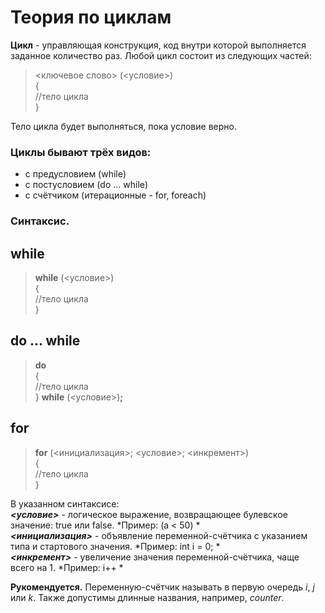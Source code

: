 # Теория по циклам
**Цикл** - управляющая конструкция, код внутри которой выполняется заданное количество раз.
Любой цикл состоит из следующих частей:
> <ключевое слово> (<условие>)  
> {  
>      //тело цикла  
> }
  
Тело цикла будет выполняться, пока условие верно.
### Циклы бывают трёх видов:
* с предусловием (while)
* с постусловием (do ... while)
* с счётчиком (итерационные - for, foreach)
  
### Синтаксис.
## while
> **while** (<условие>)  
> {  
>   //тело цикла  
> }  

## do ... while
> **do**  
> {  
>   //тело цикла  
> } **while** (<условие>)**;** 

## for
> **for** (<инициализация>; <условие>; <инкремент>)  
> {  
>   //тело цикла  
> }  

В указанном синтаксисе:  
***<условие>*** - логическое выражение, возвращающее булевское значение: true или false. *Пример: (a < 50) *   
***<инициализация>*** - объявление переменной-счётчика с указанием типа и стартового значения. *Пример: int i = 0; *  
***<инкремент>*** - увеличение значения переменной-счётчика, чаще всего на 1. *Пример: i++ * 
  
**Рукомендуется.** Переменную-счётчик называть в первую очередь *i*, *j* или *k*. Также допустимы длинные названия, например, *counter*.
